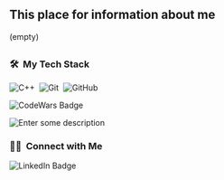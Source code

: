 

<h2>
  This place for information about me
 
</h2>
 (empty)
<h2>
  
</h2>

### 🛠 &nbsp;My Tech Stack
 ![C++](https://img.shields.io/badge/-C++-05122A?style=flat&logo=C%2B%2B&logoColor=00599C)&nbsp;
 ![Git](https://img.shields.io/badge/-Git-05122A?style=flat&logo=git)&nbsp;
 ![GitHub](https://img.shields.io/badge/-GitHub-05122A?style=flat&logo=github)&nbsp;


<div id="badges">
  <img src="https://www.codewars.com/users/Cap%20Smollett/badges/small" alt="CodeWars Badge"/>
</div>

![Enter some description](https://leetcode-badge-sage.vercel.app/badge/CapSmoIIett?theme=dark)

### 🤝🏻 &nbsp;Connect with Me

<div>
  <img src="https://img.shields.io/badge/LinkedIn-LinkedIn-blue?logo=linkedin&logoColor=white" alt="LinkedIn Badge"/>
</div>
